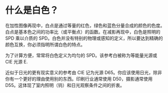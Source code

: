 # 什么是白色？

在加性图像再现中，白点是通过等量的红色，绿色和蓝色分量合成的颜色的色度。白点是基本色之间的功率比（或平衡点）的函数。在减影再现中，白色是照明的 SPD 乘以介质的 SPD。白色并没有特别的物理或感知的定义，所以要达到精确的颜色互换，你必须指明所谓白色的特点。

为了计算方便，常常将白色定义为均匀的 SPD。该参考白被称为等能量光源或 CIE 光源 E.

近似于日光的更有现实意义的参考由 CIE 记为光源 D65。你应该使用日光，除非你有一个更好的理由使用别的东西。印刷行业通常使用 D50，摄影通常使用 D55。这体现了室内照明（钨）和日光观察条件之间的折衷。

